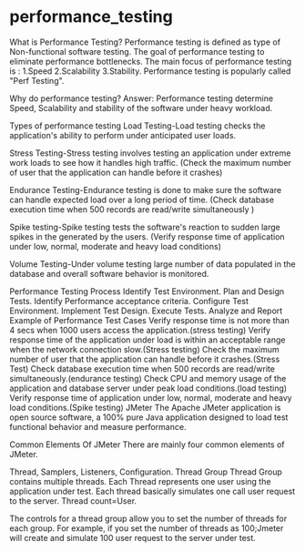 # performance_testing
What is Performance Testing?
Performance testing is defined as type of Non-functional software testing. The goal of performance testing to eliminate performance bottlenecks. The main focus of performance testing is : 1.Speed 2.Scalability 3.Stability. Performance testing is popularly called "Perf Testing".

Why do performance testing?
Answer: Performance testing determine Speed, Scalability and stability of the software under heavy workload.

Types of performance testing
Load Testing-Load testing checks the application's ability to perform under anticipated user loads.

Stress Testing-Stress testing involves testing an application under extreme work loads to see how it handles high traffic. (Check the maximum number of user that the application can handle before it crashes)

Endurance Testing-Endurance testing is done to make sure the software can handle expected load over a long period of time. (Check database execution time when 500 records are read/write simultaneously )

Spike testing-Spike testing tests the software's reaction to sudden large spikes in the generated by the users. (Verify response time of application under low, normal, moderate and heavy load conditions)

Volume Testing-Under volume testing large number of data populated in the database and overall software behavior is monitored.

Performance Testing Process
Identify Test Environment.
Plan and Design Tests.
Identify Performance acceptance criteria.
Configure Test Environment.
Implement Test Design.
Execute Tests.
Analyze and Report
Example of Performance Test Cases
Verify response time is not more than 4 secs when 1000 users access the application.(stress testing)
Verify response time of the application under load is within an acceptable range when the network connection slow.(Stress testing)
Check the maximum number of user that the application can handle before it crashes.(Stress Test)
Check database execution time when 500 records are read/write simultaneously.(endurance testing)
Check CPU and memory usage of the application and database server under peak load conditions.(load testing)
Verify response time of application under low, normal, moderate and heavy load conditions.(Spike testing)
JMeter
The Apache JMeter application is open source software, a 100% pure Java application designed to load test functional behavior and measure performance.

Common Elements Of JMeter
There are mainly four common elements of JMeter.

Thread,
Samplers,
Listeners,
Configuration.
Thread Group
Thread Group contains multiple threads. Each Thread represents one user using the application under test. Each thread basically simulates one call user request to the server. Thread count=User.

The controls for a thread group allow you to set the number of threads for each group. For example, if you set the number of threads as 100;Jmeter will create and simulate 100 user request to the server under test.
